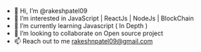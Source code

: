 - 👋 Hi, I’m @rakeshpatel09
- 👀 I’m interested in JavaScript | ReactJs | NodeJs | BlockChain
- 🌱 I’m currently learning Javascript ( In Depth )
- 💞️ I’m looking to collaborate on Open source project
- 📫 Reach out to me rakeshnpatel09@gmail.com

<!---
rakeshpatel09/rakeshpatel09 is a ✨ special ✨ repository because its `README.md` (this file) appears on your GitHub profile.
You can click the Preview link to take a look at your changes.
--->
